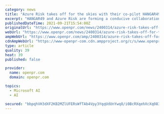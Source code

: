 ```yaml
---
category: news
title: "Azure Risk takes off for the skies with their co-pilot HANGAR49"
excerpt: "HANGAR49 and Azure Risk are forming a conducive collaboration to mobilize their emerging technologies to produce valuable connections and reveal fostered revenue opportunities The fundamental goal at Azure Risk is to serve your company as its go to advisor and"
publishedDateTime: 2021-09-21T15:54:00Z
originalUrl: "https://www.openpr.com/news/2400314/azure-risk-takes-off-for-the-skies-with-their-co-pilot-hangar49"
webUrl: "https://www.openpr.com/news/2400314/azure-risk-takes-off-for-the-skies-with-their-co-pilot-hangar49"
ampWebUrl: "https://www.openpr.com/amp/2400314/azure-risk-takes-off-for-the-skies-with-their-co-pilot-hangar49"
cdnAmpWebUrl: "https://www-openpr-com.cdn.ampproject.org/c/s/www.openpr.com/amp/2400314/azure-risk-takes-off-for-the-skies-with-their-co-pilot-hangar49"
type: article
quality: 39
heat: 39
published: false

provider:
  name: openpr.com
  domain: openpr.com

topics:
  - Microsoft AI
  - AI

secured: "bbpqhVH3dXF2KB2MZlUFERsWfTAb4Vpy3YqqUdUnYwq8/i0BcRXqehXcXq083ShjRXBhh9uA4zGbOsNw/zuPFAUEh/0f3pnop8zu9xkh7M7R7gPR4ckvNnWsZDwuhPOJeA7dm7D693g2RdT5WabL4IBcqaz9aiDm4kKDrkOtiETP9H1uf6BmNhOqESrf+Tnvi7QMX+GnCC1mYir1dyLgrN+eeUaoCZ6jM+f63TakQ2bCcAo5HFyffrEetiE2QU9X9zNQG6uQzwy1YaampIF12Rqdr8/DtEaY4gzRHzjhALLmnXk4V4GSrlqXPgG3loz6C4FFAxONoj3MJotSCvnDPaj/wtu+bJmVEcoNmFR/z6c=;Bqz7YY2XnydfaHJnQS+VWQ=="
---
```


